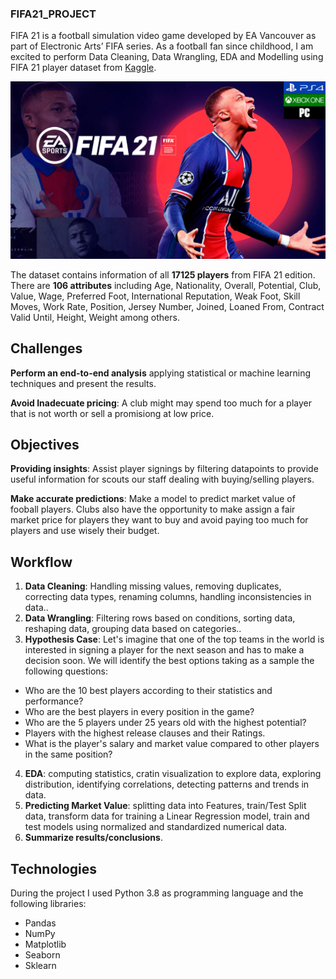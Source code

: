 ### FIFA21_PROJECT 
 
FIFA 21 is a football simulation video game developed by EA Vancouver as part of Electronic Arts’ FIFA series. As a football fan since childhood, I am excited to perform Data Cleaning, Data Wrangling, EDA and Modelling using FIFA 21 player dataset from [Kaggle](https://www.kaggle.com/datasets/ekrembayar/fifa-21-complete-player-dataset?select=fifa21_male2.csv).

![](https://github.com/EmiliaLopez/FIFA21_DA_PROJECT/blob/main/fifa.jpg)

The dataset contains information of all **17125 players** from FIFA 21 edition. There are **106 attributes** including Age, Nationality, Overall, Potential, Club, Value, Wage, Preferred Foot, International Reputation, Weak Foot, Skill Moves, Work Rate, Position, Jersey Number, Joined, Loaned From, Contract Valid Until, Height, Weight among others.

## Challenges
**Perform an end-to-end analysis** applying statistical or machine learning techniques and present the results.

**Avoid Inadecuate pricing**: A club might may spend too much for a player that is not worth or sell a promisiong at low price.

## Objectives
**Providing insights**: Assist player signings by filtering datapoints to provide useful information for scouts our staff dealing with buying/selling players.

**Make accurate predictions**: Make a model to predict market value of fooball players. Clubs also have the opportunity to make assign a fair market price for players they want to buy and avoid paying too much for players and use wisely their budget.

## Workflow
1. **Data Cleaning**: Handling missing values, removing duplicates, correcting data types, renaming columns, handling inconsistencies in data..
2. **Data Wrangling**: Filtering rows based on conditions, sorting data, reshaping data, grouping data based on categories..
3. **Hypothesis Case**: 
  Let's imagine that one of the top teams in the world is interested in signing a player for the next season and has to make a decision soon. We will identify the best options taking as a sample the following questions:
  
- Who are the 10 best players according to their statistics and performance?
- Who are the  best players in every position in the game?
- Who are the 5 players under 25 years old with the highest potential?
- Players with the highest release clauses and their Ratings.
- What is the player's salary and market value compared to other players in the same position?

4. **EDA**: computing statistics, cratin visualization to explore data, exploring distribution, identifying correlations, detecting patterns and trends in data.
5. **Predicting Market Value**: splitting data into Features, train/Test Split data, transform data for training a Linear Regression model, train and test models using normalized and standardized numerical data.
6. **Summarize results/conclusions**.

## Technologies 

During the project I used Python 3.8 as programming language and the following libraries:

- Pandas
- NumPy
- Matplotlib
- Seaborn
- Sklearn



